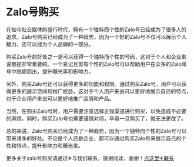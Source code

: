 # Zalo号购买

在如今社交媒体的盛行时代，拥有一个独特而个性的Zalo号已经成为了很多人的追求。Zalo号购买已经成为了一种趋势，因为一个好的Zalo号不仅可以展示个人魅力，还可以成为个人品牌的一部分。

购买Zalo号的好处之一是可以获得一个独特而个性的号码，这对于个人和企业来说都是非常重要的。一个易记且富有个性的Zalo号可以帮助用户在众多的Zalo账号中脱颖而出，提升曝光率和影响力。

另外，购买Zalo号还可以获得更多的功能和权限。通过购买Zalo号，用户可以获得更多的展示空间和推广权益，这对于个人用户来说可以更好地展示自己的特点，对于企业用户来说可以更好地推广品牌和产品。

当然，在购买Zalo号时，用户需要注意选择正规渠道进行购买，以免造成不必要的麻烦。同时，购买Zalo号也需要谨慎对待，毕竟一旦购买了，就无法更改了。

总的来说，Zalo号购买已经成为了一种趋势，因为一个独特而个性的Zalo号可以带来诸多的好处。不论是个人还是企业，都可以通过购买Zalo号来展示自己的个性和特点，提升影响力和曝光率。

更多关于zalo号购买请通过✈与我们联系，感谢阅读，谢谢！[点这里✈联系](https://add.k02.cc)